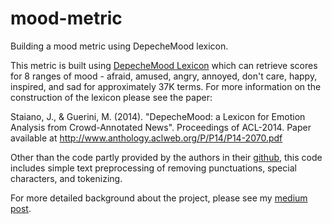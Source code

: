 # mood-metric

Building a mood metric using DepecheMood lexicon.

This metric is built using [DepecheMood Lexicon](https://github.com/marcoguerini/DepecheMood) which can retrieve scores for 8 ranges of mood - afraid, amused, angry, annoyed, don't care, happy, inspired, and sad for approximately 37K terms. For more information on the construction of the lexicon please see the paper:

Staiano, J., & Guerini, M. (2014). "DepecheMood: a Lexicon for Emotion Analysis from Crowd-Annotated News". Proceedings of ACL-2014. Paper available at http://www.anthology.aclweb.org/P/P14/P14-2070.pdf

Other than the code partly provided by the authors in their [github](https://github.com/marcoguerini/DepecheMood), this code includes simple text preprocessing of removing punctuations, special characters, and tokenizing.

For more detailed background about the project, please see my [medium post](https://medium.com/@esther.e.song/mood-metric-detecting-mood-at-workplace-using-lexicon-based-approach-8a2b2bbba74).

